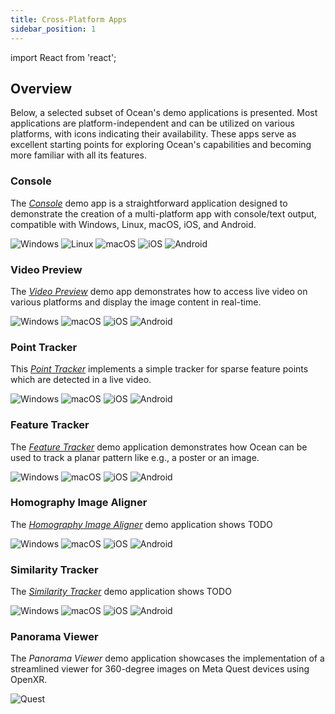 ```yaml
---
title: Cross-Platform Apps
sidebar_position: 1
---
```


import React from 'react';

## Overview

Below, a selected subset of Ocean's demo applications is presented. Most applications are platform-independent and can be utilized on various platforms, with icons indicating their availability. These apps serve as excellent starting points for exploring Ocean's capabilities and becoming more familiar with all its features.


### Console

The [*Console*](console.md) demo app is a straightforward application designed to demonstrate the creation of a multi-platform app with console/text output, compatible with Windows, Linux, macOS, iOS, and Android.

<div class="icon-container">
    <img src={require('@site/static/img/docs/icon_windows.png').default} alt="Windows" class="center-icon"/>
    <img src={require('@site/static/img/docs/icon_linux.png').default} alt="Linux" class="center-icon"/>
    <img src={require('@site/static/img/docs/icon_macos.png').default} alt="macOS" class="center-icon"/>
    <img src={require('@site/static/img/docs/icon_ios.png').default} alt="iOS" class="center-icon" />
    <img src={require('@site/static/img/docs/icon_android.png').default} alt="Android" class="center-icon" />
</div>

### Video Preview

The [*Video Preview*](./video_preview.md) demo app demonstrates how to access live video on various platforms and display the image content in real-time.

<div class="icon-container">
    <img src={require('@site/static/img/docs/icon_windows.png').default} alt="Windows" class="center-icon"/>
    <img src={require('@site/static/img/docs/icon_macos.png').default} alt="macOS" class="center-icon"/>
    <img src={require('@site/static/img/docs/icon_ios.png').default} alt="iOS" class="center-icon" />
    <img src={require('@site/static/img/docs/icon_android.png').default} alt="Android" class="center-icon" />
</div>


### Point Tracker

This [*Point Tracker*](./point_tracker.md) implements a simple tracker for sparse feature points which are detected in a live video.

<div class="icon-container">
    <img src={require('@site/static/img/docs/icon_windows.png').default} alt="Windows" class="center-icon"/>
    <img src={require('@site/static/img/docs/icon_macos.png').default} alt="macOS" class="center-icon"/>
    <img src={require('@site/static/img/docs/icon_ios.png').default} alt="iOS" class="center-icon" />
    <img src={require('@site/static/img/docs/icon_android.png').default} alt="Android" class="center-icon" />
</div>


### Feature Tracker

The [*Feature Tracker*](./feature_tracker.md) demo application demonstrates how Ocean can be used to track a planar pattern like e.g., a poster or an image.

<div class="icon-container">
    <img src={require('@site/static/img/docs/icon_windows.png').default} alt="Windows" class="center-icon"/>
    <img src={require('@site/static/img/docs/icon_macos.png').default} alt="macOS" class="center-icon"/>
    <img src={require('@site/static/img/docs/icon_ios.png').default} alt="iOS" class="center-icon" />
    <img src={require('@site/static/img/docs/icon_android.png').default} alt="Android" class="center-icon" />
</div>


### Homography Image Aligner

The [*Homography Image Aligner*](./homography_image_aligner.md) demo application shows TODO

<div class="icon-container">
    <img src={require('@site/static/img/docs/icon_windows.png').default} alt="Windows" class="center-icon"/>
    <img src={require('@site/static/img/docs/icon_macos.png').default} alt="macOS" class="center-icon"/>
    <img src={require('@site/static/img/docs/icon_ios.png').default} alt="iOS" class="center-icon" />
    <img src={require('@site/static/img/docs/icon_android.png').default} alt="Android" class="center-icon" />
</div>


### Similarity Tracker

The [*Similarity Tracker*](./similarity_tracker.md) demo application shows TODO

<div class="icon-container">
    <img src={require('@site/static/img/docs/icon_windows.png').default} alt="Windows" class="center-icon"/>
    <img src={require('@site/static/img/docs/icon_macos.png').default} alt="macOS" class="center-icon"/>
    <img src={require('@site/static/img/docs/icon_ios.png').default} alt="iOS" class="center-icon" />
    <img src={require('@site/static/img/docs/icon_android.png').default} alt="Android" class="center-icon" />
</div>


### Panorama Viewer

The *Panorama Viewer* demo application showcases the implementation of a streamlined viewer for 360-degree images on Meta Quest devices using OpenXR.

<div class="icon-container">
    <img src={require('@site/static/img/docs/icon_quest.png').default} alt="Quest" class="center-icon"/>
</div>
